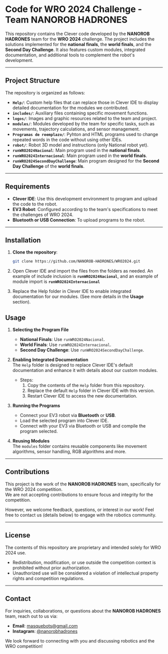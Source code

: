 # Code for WRO 2024 Challenge - Team NANOROB HADRONES

This repository contains the Clever code developed by the **NANOROB HADRONES** team for the **WRO 2024** challenge. The project includes the solutions implemented for the **national finals**, the **world finals**, and the **Second Day Challenge**. It also features custom modules, integrated documentation, and additional tools to complement the robot's development.

---

## Project Structure

The repository is organized as follows:

- **`Help/`**: Custom help files that can replace those in Clever IDE to display detailed documentation for the modules we contributed.
- **`includes/`**: Auxiliary files containing specific movement functions.
- **`logos/`**: Images and graphic resources related to the team and project.
- **`modules/`**: Modules developed by the team for specific tasks, such as movements, trajectory calculations, and sensor management.
- **`Programas de reemplazo/`**: Pyhton and HTML programs used to change repeated words in the code without using other IDEs.
- **`robot/`**: Robot 3D model and instructions (only National robot yet).
- **`runWRO2024Nacional`**: Main program used in the **national finals**.
- **`runWRO2024Internacional`**: Main program used in the **world finals**.
- **`runWRO2024SecondDayChallenge`**: Main program designed for the **Second Day Challenge** of the **world finals**.

---

## Requirements

- **Clever IDE**: Use this development environment to program and upload the code to the robot.
- **EV3 Robot**: Configured according to the team's specifications to meet the challenges of WRO 2024.
- **Bluetooth or USB Connection**: To upload programs to the robot.

---

## Installation

1. **Clone the repository**:
   ```bash
   git clone https://github.com/NANOROB-HADRONES/WRO2024.git

2. Open Clever IDE and import the files from the folders as needed. An example of include inclusion is **`runWRO2024Nacional`**, and an example of module import is **`runWRO2024Internacional`**

3. Replace the Help folder in Clever IDE to enable integrated documentation for our modules. (See more details in the **Usage** section).

## Usage

1. **Selecting the Program File**  
   - **National Finals**: Use `runWRO2024Nacional`.  
   - **World Finals**: Use `runWRO2024Internacional`.  
   - **Second Day Challenge**: Use `runWRO2024SecondDayChallenge`.  

2. **Enabling Integrated Documentation**  
   The `Help` folder is designed to replace Clever IDE's default documentation and enhance it with details about our custom modules.  
   - Steps:
     1. Copy the contents of the `Help` folder from this repository.
     2. Replace the default `Help` folder in Clever IDE with this version.
     3. Restart Clever IDE to access the new documentation.

3. **Running the Programs**  
   - Connect your EV3 robot via **Bluetooth** or **USB**.
   - Load the selected program into Clever IDE.
   - Connect with your EV3 via Bluetooth or USB and compile the program selected.

4. **Reusing Modules**  
   The `modules` folder contains reusable components like movement algorithms, sensor handling, RGB algorithms and more.

---

## Contributions

This project is the work of the **NANOROB HADRONES** team, specifically for the WRO 2024 competition.  
We are not accepting contributions to ensure focus and integrity for the competition.

However, we welcome feedback, questions, or interest in our work! Feel free to contact us (details below) to engage with the robotics community.

---

## License

The contents of this repository are proprietary and intended solely for WRO 2024 use.  

- Redistribution, modification, or use outside the competition context is prohibited without prior authorization.  
- Unauthorized use will be considered a violation of intellectual property rights and competition regulations.

---

## Contact

For inquiries, collaborations, or questions about the **NANOROB HADRONES** team, reach out to us via:

- **Email**: [masquebots@gmail.com](mailto:masquebots@gmail.com)  
- **Instagram**: [@nanorobhadrones](https://instagram.com/nanorobhadrones)

We look forward to connecting with you and discussing robotics and the WRO competition!